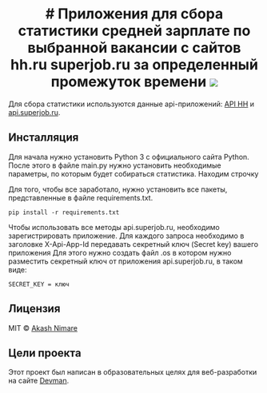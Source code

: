 <h1 align="center">
  # Приложения для сбора статистики средней зарплате по выбранной вакансии с сайтов hh.ru superjob.ru за определенный промежуток времени
  <img src="https://encrypted-tbn0.gstatic.com/images?q=tbn%3AANd9GcQ7d14iM-b0Uf7a29vqmFU7QR4eHGNiiL_2ew&usqp=CAU"> 
</h1>

Для сбора статистики используются данные api-приложений: [API HH](https://github.com/hhru/api) и [api.superjob.ru](https://api.superjob.ru/).
## Инсталляция
Для начала нужно установить Python 3 с официального сайта Python. После этого в файле main.py нужно установить необходимые параметры, по которым будет собираться статистика.
Находим строчку 
 
Для того, чтобы все заработало, нужно установить все пакеты, представленные в файле requirements.txt.
```
pip install -r requirements.txt
```
Чтобы использовать все методы api.superjob.ru, необходимо зарегистрировать приложение.
Для каждого запроса необходимо в заголовке X-Api-App-Id передавать секретный ключ (Secret key) вашего приложения
Для этого нужно создать файл .os в котором нужно разместить секретный ключ от приложения api.superjob.ru, в таком виде: 
```
SECRET_KEY = ключ
```
## Лицензия
MIT  © [Akash Nimare](http://akashnimare.in)

## Цели проекта
Этот проект был написан в образовательных целях для веб-разработки на сайте [Devman](https://www.dvmn.org).
